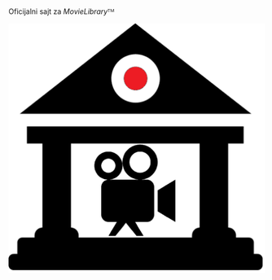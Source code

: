 Oficijalni sajt za *MovieLibrary*ᵀᴹ

![Logo](https://raw.githubusercontent.com/miticn/MovieLibrary/master/logo.png)
